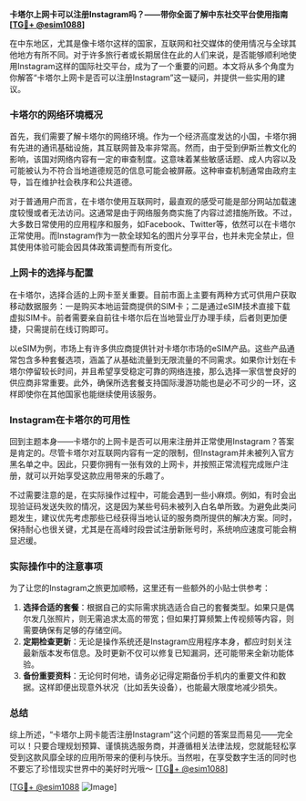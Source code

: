 **卡塔尔上网卡可以注册Instagram吗？——带你全面了解中东社交平台使用指南[[TG💪+ @esim1088](https://t.me/s/esim1088)]**

在中东地区，尤其是像卡塔尔这样的国家，互联网和社交媒体的使用情况与全球其他地方有所不同。对于许多旅行者或长期居住在此的人们来说，是否能够顺利地使用Instagram这样的国际社交平台，成为了一个重要的问题。本文将从多个角度为你解答“卡塔尔上网卡是否可以注册Instagram”这一疑问，并提供一些实用的建议。

### 卡塔尔的网络环境概况

首先，我们需要了解卡塔尔的网络环境。作为一个经济高度发达的小国，卡塔尔拥有先进的通讯基础设施，其互联网普及率非常高。然而，由于受到伊斯兰教文化的影响，该国对网络内容有一定的审查制度。这意味着某些敏感话题、成人内容以及可能被认为不符合当地道德规范的信息可能会被屏蔽。这种审查机制通常由政府主导，旨在维护社会秩序和公共道德。

对于普通用户而言，在卡塔尔使用互联网时，最直观的感受可能是部分网站加载速度较慢或者无法访问。这通常是由于网络服务商实施了内容过滤措施所致。不过，大多数日常使用的应用程序和服务，如Facebook、Twitter等，依然可以在卡塔尔正常使用。而Instagram作为一款全球知名的图片分享平台，也并未完全禁止，但其使用体验可能会因具体政策调整而有所变化。

### 上网卡的选择与配置

在卡塔尔，选择合适的上网卡至关重要。目前市面上主要有两种方式可供用户获取移动数据服务：一是购买本地运营商提供的SIM卡；二是通过eSIM技术直接下载虚拟SIM卡。前者需要亲自前往卡塔尔后在当地营业厅办理手续，后者则更加便捷，只需提前在线订购即可。

以eSIM为例，市场上有许多供应商提供针对卡塔尔市场的eSIM产品。这些产品通常包含多种套餐选项，涵盖了从基础流量到无限流量的不同需求。如果你计划在卡塔尔停留较长时间，并且希望享受稳定可靠的网络连接，那么选择一家信誉良好的供应商非常重要。此外，确保所选套餐支持国际漫游功能也是必不可少的一环，这样即使你在其他国家也能继续使用该服务。

### Instagram在卡塔尔的可用性

回到主题本身——卡塔尔的上网卡是否可以用来注册并正常使用Instagram？答案是肯定的。尽管卡塔尔对互联网内容有一定的限制，但Instagram并未被列入官方黑名单之中。因此，只要你拥有一张有效的上网卡，并按照正常流程完成账户注册，就可以开始享受这款应用带来的乐趣了。

不过需要注意的是，在实际操作过程中，可能会遇到一些小麻烦。例如，有时会出现验证码发送失败的情况，这是因为某些号码未被列入白名单所致。为避免此类问题发生，建议优先考虑那些已经获得当地认证的服务商所提供的解决方案。同时，保持耐心也很关键，尤其是在高峰时段尝试注册新账号时，系统响应速度可能会稍显迟缓。

### 实际操作中的注意事项

为了让您的Instagram之旅更加顺畅，这里还有一些额外的小贴士供参考：

1. **选择合适的套餐**：根据自己的实际需求挑选适合自己的套餐类型。如果只是偶尔发几张照片，则无需追求太高的带宽；但如果打算频繁上传视频等内容，则需要确保有足够的存储空间。
2. **定期检查更新**：无论是操作系统还是Instagram应用程序本身，都应时刻关注最新版本发布信息。及时更新不仅可以修复已知漏洞，还可能带来全新功能体验。
3. **备份重要资料**：无论何时何地，请务必记得定期备份手机内的重要文件和数据。这样即便出现意外状况（比如丢失设备），也能最大限度地减少损失。

### 总结

综上所述，“卡塔尔上网卡能否注册Instagram”这个问题的答案显而易见——完全可以！只要合理规划预算、谨慎挑选服务商，并遵循相关法律法规，您就能轻松享受到这款风靡全球的应用所带来的便利与快乐。当然啦，在享受数字生活的同时也不要忘了珍惜现实世界中的美好时光哦～ [[TG💪+ @esim1088](https://t.me/s/esim1088)] 

[[TG💪+ @esim1088](https://t.me/s/esim1088) ![Image](https://i.postimg.cc/4NQfJmqS/Snipaste-2025-05-13-00-14-12.png)]